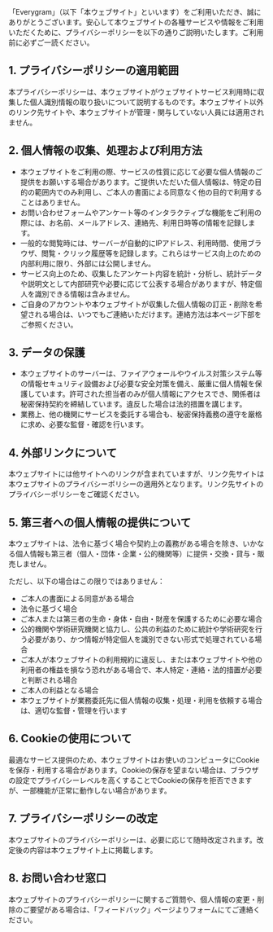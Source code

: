 「Everygram」（以下「本ウェブサイト」といいます）をご利用いただき、誠にありがとうございます。安心して本ウェブサイトの各種サービスや情報をご利用いただくために、プライバシーポリシーを以下の通りご説明いたします。ご利用前に必ずご一読ください。

## 1. プライバシーポリシーの適用範囲

本プライバシーポリシーは、本ウェブサイトがウェブサイトサービス利用時に収集した個人識別情報の取り扱いについて説明するものです。本ウェブサイト以外のリンク先サイトや、本ウェブサイトが管理・関与していない人員には適用されません。

## 2. 個人情報の収集、処理および利用方法

-   本ウェブサイトをご利用の際、サービスの性質に応じて必要な個人情報のご提供をお願いする場合があります。ご提供いただいた個人情報は、特定の目的の範囲内でのみ利用し、ご本人の書面による同意なく他の目的で利用することはありません。
-   お問い合わせフォームやアンケート等のインタラクティブな機能をご利用の際には、お名前、メールアドレス、連絡先、利用日時等の情報を記録します。
-   一般的な閲覧時には、サーバーが自動的にIPアドレス、利用時間、使用ブラウザ、閲覧・クリック履歴等を記録します。これらはサービス向上のための内部利用に限り、外部には公開しません。
-   サービス向上のため、収集したアンケート内容を統計・分析し、統計データや説明文として内部研究や必要に応じて公表する場合がありますが、特定個人を識別できる情報は含みません。
-   ご自身のアカウントや本ウェブサイトが収集した個人情報の訂正・削除を希望される場合は、いつでもご連絡いただけます。連絡方法は本ページ下部をご参照ください。

## 3. データの保護

-   本ウェブサイトのサーバーは、ファイアウォールやウイルス対策システム等の情報セキュリティ設備および必要な安全対策を備え、厳重に個人情報を保護しています。許可された担当者のみが個人情報にアクセスでき、関係者は秘密保持契約を締結しています。違反した場合は法的措置を講じます。
-   業務上、他の機関にサービスを委託する場合も、秘密保持義務の遵守を厳格に求め、必要な監督・確認を行います。

## 4. 外部リンクについて

本ウェブサイトには他サイトへのリンクが含まれていますが、リンク先サイトは本ウェブサイトのプライバシーポリシーの適用外となります。リンク先サイトのプライバシーポリシーをご確認ください。

## 5. 第三者への個人情報の提供について

本ウェブサイトは、法令に基づく場合や契約上の義務がある場合を除き、いかなる個人情報も第三者（個人・団体・企業・公的機関等）に提供・交換・貸与・販売しません。

ただし、以下の場合はこの限りではありません：

-   ご本人の書面による同意がある場合
-   法令に基づく場合
-   ご本人または第三者の生命・身体・自由・財産を保護するために必要な場合
-   公的機関や学術研究機関と協力し、公共の利益のために統計や学術研究を行う必要があり、かつ情報が特定個人を識別できない形式で処理されている場合
-   ご本人が本ウェブサイトの利用規約に違反し、または本ウェブサイトや他の利用者の権益を損なう恐れがある場合で、本人特定・連絡・法的措置が必要と判断される場合
-   ご本人の利益となる場合
-   本ウェブサイトが業務委託先に個人情報の収集・処理・利用を依頼する場合は、適切な監督・管理を行います

## 6. Cookieの使用について

最適なサービス提供のため、本ウェブサイトはお使いのコンピュータにCookieを保存・利用する場合があります。Cookieの保存を望まない場合は、ブラウザの設定でプライバシーレベルを高くすることでCookieの保存を拒否できますが、一部機能が正常に動作しない場合があります。

## 7. プライバシーポリシーの改定

本ウェブサイトのプライバシーポリシーは、必要に応じて随時改定されます。改定後の内容は本ウェブサイト上に掲載します。

## 8. お問い合わせ窓口

本ウェブサイトのプライバシーポリシーに関するご質問や、個人情報の変更・削除のご要望がある場合は、「フィードバック」ページよりフォームにてご連絡ください。
